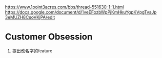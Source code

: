 https://www.1point3acres.com/bbs/thread-551630-1-1.html
https://docs.google.com/document/d/1veEFozbWpPjKmHkuYgpKVpgTvsJp3eMUZH8CsoVKjPA/edit
# Customer Obsession
1. 提出改名字的feature 